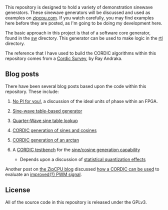 This repository is designed to hold a variety of demonstration sinewave
generators.  These sinewave generators will be discussed and used as examples on
[zipcpu.com](http://zipcpu.com).  If you watch carefully, you may find examples
here before they are posted, as I'm going to be doing my development here.

The basic approach in this project is that of a software core generator,
found in the [sw](sw/) directory.  This generator can be used to make
logic in the [rtl](rtl/) directory.

The reference that I have used to build the CORDIC algorithms within this
repository comes from a [Cordic
Survey](http://www.andraka.com/files/crdcsrvy.pdf), by Ray Andraka.

## Blog posts

There have been several blog posts based upon the code within this repository.
These include:

1. [No PI for you!](http://zipcpu.com/dsp/2017/06/15/no-pi-for-you.html), a
   discussion of the ideal units of phase within an FPGA.

1. [Sine-wave table-based generator](http://zipcpu.com/dsp/2017/07/11/simplest-sinewave-generator.html)

1. [Quarter-Wave sine table lookup](http://zipcpu.com/dsp/2017/08/26/quarterwave.html)

1. [CORDIC generation of sines and cosines](http://zipcpu.com/dsp/2017/08/30/cordic.html)

1. [CORDIC generation of an arctan](http://zipcpu.com/dsp/2017/09/01/topolar.html)

1. A [CORDIC testbench](http://zipcpu.com/dsp/2017/10/02/cordic-tb.html) for
   the [sine/cosine generation capability](http://zipcpu.com/dsp/2017/08/30/cordic.html)

   - Depends upon a discussion of [statistical quantization effects](http://zipcpu.com/dsp/2017/09/27/quantization.html)

Another post on [the ZipCPU blog](http://zipcpu.com) discussed [how a CORDIC can be used](http://zipcpu.com/dsp/2017/09/16/pwm-demo.html) to evaluate an [improved(?) PWM signal](http://zipcpu.com/dsp/2017/09/04/pwm-reinvention.html).

## License

All of the source code in this repository is released under the
GPLv3.
